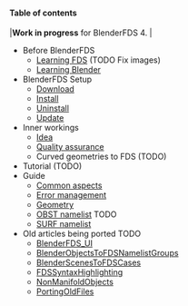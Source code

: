 #### Table of contents ####

|**Work in progress** for BlenderFDS 4. |

  * Before BlenderFDS
    * [Learning FDS](LearningFDS.md) (TODO Fix images)
    * [Learning Blender](LearningBlender.md)
  * BlenderFDS Setup
    * [Download](Download.md)
    * [Install](Install.md)
    * [Uninstall](Uninstall.md)
    * [Update](Update.md)
  * Inner workings
    * [Idea](InnerIdea.md)
    * [Quality assurance](SQA.md)
    * Curved geometries to FDS (TODO)
  * Tutorial (TODO)
  * Guide
    * [Common aspects](GuideCommon.md)
    * [Error management](GuideError.md)
    * [Geometry](GuideGeometry.md)
    * [OBST namelist](GuideOBST.md) TODO
    * [SURF namelist](GuideSURF.md)
  * Old articles being ported TODO
    * [BlenderFDS\_UI](BlenderFDS_UI.md)
    * [BlenderObjectsToFDSNamelistGroups](BlenderObjectsToFDSNamelistGroups.md)
    * [BlenderScenesToFDSCases](BlenderScenesToFDSCases.md)
    * [FDSSyntaxHighlighting](FDSSyntaxHighlighting.md)
    * [NonManifoldObjects](NonManifoldObjects.md)
    * [PortingOldFiles](PortingOldFiles.md)
